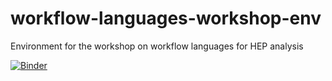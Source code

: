 # workflow-languages-workshop-env
Environment for the workshop on workflow languages for HEP analysis

[![Binder](https://binderhub.ssl-hep.org/badge_logo.svg)](https://binderhub.ssl-hep.org/v2/gh/matthewfeickert/workflow-languages-workshop-env/HEAD)
